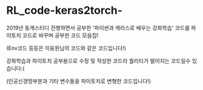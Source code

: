 # RL_code-keras2torch-
2019년 동계스터디 진행하면서 공부한 '파이썬과 케라스로 배우는 강화학습' 코드를 파이토치 코드로 바꾸며 공부한 코드 모음집! 

(Env코드 등등은 이웅원님의 코드와 같은 코드입니다!)

강화학습과 파이토치 공부용으로 수정 및 작성한 코드라 퀄리티가 떨어지는 코드일수 있습니다:(

(인공신경망부분과 기타 변수들을 파이토치로 변형한 코드입니다!)

